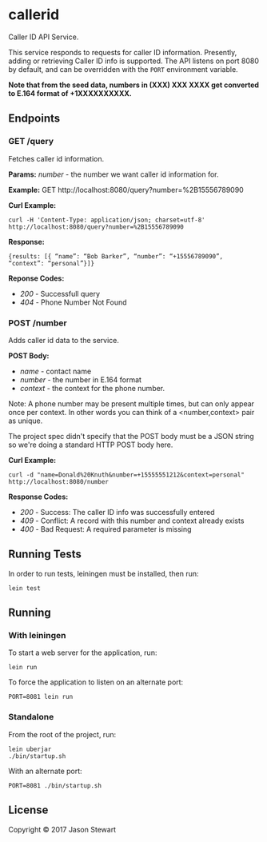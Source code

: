 # callerid

Caller ID API Service.

This service responds to requests for caller ID information. Presently, adding or retrieving Caller ID info is supported.
The API listens on port 8080 by default, and can be overridden with the `PORT` environment variable.


**Note that from the seed data, numbers in (XXX) XXX XXXX get converted to E.164 format of +1XXXXXXXXXX.**

## Endpoints

### GET /query

Fetches caller id information.

**Params:**
*number* - the number we want caller id information for.

**Example:**
GET http://localhost:8080/query?number=%2B15556789090

**Curl Example:**

    curl -H 'Content-Type: application/json; charset=utf-8' http://localhost:8080/query?number=%2B15556789090

**Response:**

```
{results: [{ “name”: “Bob Barker”, “number”: “+15556789090”, “context”: “personal”}]}
```

**Reponse Codes:**
* *200* - Successfull query
* *404* - Phone Number Not Found


### POST /number

Adds caller id data to the service.

**POST Body:**
* *name*    - contact name
* *number*  - the number in E.164 format
* *context* - the context for the phone number.

Note: A phone number may be present multiple times, but can only appear once per context. In other words you can think of a <number,context> pair as unique.

The project spec didn't specify that the POST body must be a JSON string so we're doing a standard HTTP POST body here.

**Curl Example:**

    curl -d "name=Donald%20Knuth&number=+15555551212&context=personal" http://localhost:8080/number

**Response Codes:**
* *200* - Success: The caller ID info was successfully entered
* *409* - Conflict: A record with this number and context already exists
* *400* - Bad Request: A required parameter is missing 

## Running Tests

In order to run tests, leiningen must be installed, then run:

    lein test

## Running

### With leiningen

To start a web server for the application, run:

    lein run
    
To force the application to listen on an alternate port:

    PORT=8081 lein run

### Standalone

From the root of the project, run:

    lein uberjar
    ./bin/startup.sh

With an alternate port:

    PORT=8081 ./bin/startup.sh

## License

Copyright © 2017 Jason Stewart
